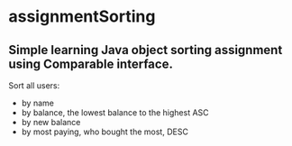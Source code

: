 # assignmentSorting

## Simple learning Java object sorting assignment using Comparable interface.
Sort all users:
- by name
- by balance, the lowest balance to the highest ASC
- by new balance
- by most paying, who bought the most, DESC
